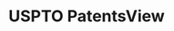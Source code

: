 ---
bigquery: https://console.cloud.google.com/bigquery?p=patents-public-data&d=patentsview&page=dataset
citation: Attribution should be given to PatentsView for use, distribution, or derivative
  works.
code: https://github.com/CSSIP-AIR/PatentsView-Code-Snippets/
contributors: USPTO
cost: None
description: 'PatentsView includes US patent data including raw data (summaries, applications,
  pregrant applications), disambugations of inventors and assignees, and inventor
  gender estimates.  Also foreign priority data, # of figures and sheets, and government
  interest statements.'
documentation: https://patentsview.org/query/builder-faqs
last_edit: 04/06/2022, 03:00:14
location: https://patentsview.org/
maintained_by: USPTO
record_creation_timestamp: 12/2/2020 17:20:46
schema_fields:
- disamb_inventor_id_20170808
- main_group
- exemplary
- section
- disamb_inventor_id_20201229
- lawyer_id
- disamb_inventor_id_20200630
- subclass
- sector_title
- reldocno
- organization_id
- classification_status
- county_fips
- disamb_assignee_id_20191231
- country_transformed
- subsection_id
- disamb_inventor_id_20181127
- designation
- f102_date
- county
- doc_type
- contract_award_number
- latitude
- longitude
- level_one
- disamb_assignee_id_20200929
- classification_value
- term_extension
- city
- subclass_id
- num_sheets
- disamb_assignee_id_20200331
- doctype
- assignee_id
- disamb_assignee_id_20190312
- disamb_inventor_id_20171003
- name_first
- fname
- disamb_assignee_id_20181127
- disamb_inventor_id_20190820
- disamb_inventor_id_20170307
- group
- deceased
- field_title
- series_code
- variety
- citation_id
- text
- disamb_inventor_id_20190312
- ipc_class
- application_id
- date
- rawlocation_id
- attribution_status
- filename
- latin_name
- ipc_version_indicator
- inventor_id
- dependent
- male
- publication_number
- latlong
- sequence
- disamb_inventor_id_20200929
- applicant_type
- disamb_assignee_id_20200630
- num
- category
- id
- f371_date
- country
- disclaimer_date
- classification_level
- _371_date
- num_figures
- subgroup
- male_flag
- state_fips
- mainclass_id
- symbol_position
- gi_statement
- lapse_of_patent
- rawassignee_id
- term_grant
- withdrawn
- organization
- state
- type
- disamb_inventor_id_20191231
- term_disclaimer
- lname
- abstract
- disamb_inventor_id_20171226
- number
- section_id
- rawinventor_id
- level_three
- level_two
- classification_data_source
- subcategory_id
- group_id
- num_claims
- disamb_inventor_id_20180528
- role
- _102_date
- subgroup_id
- action_date
- location_id
- rule_47
- disamb_inventor_id_20191008
- category_id
- patent_id
- length
- name
- rel_id
- disamb_assignee_id_20190820
- kind
- relkind
- disamb_assignee_id_20191008
- status
- title
- uuid
- field_id
- disamb_inventor_id_20200331
- name_last
shortname: patentsview
tags:
- disambiguation
- United States
- gender
terms_of_use: Creative Commons Attribution 4.0 International License.
timeframe: 1963-1999
title: USPTO PatentsView
uuid: cf1780b1-e265-4e49-8d1d-83b9cfe0fd9a
---